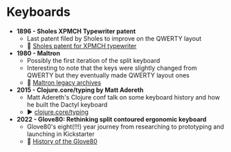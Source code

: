 # Keyboards

- **1896 - Sholes XPMCH Typewriter patent**
  - Last patent filed by Sholes to improve on the QWERTY layout
  - 🔗 [Sholes patent for XPMCH typewriter](https://patents.google.com/patent/US568630A/en)
- **1980 - Maltron**
  - Possibly the first iteration of the split keyboard
  - Interesting to note that the keys were slightly changed from QWERTY but they eventually made QWERTY layout ones
  - 🔗 [Maltron legacy archives](https://www.maltron.com/legacy-maltron-keyboards--archive.html)
- **2015 - Clojure.core/typing by Matt Adereth** 
  - Matt Adereth's Clojure conf talk on some keyboard history and how he built the Dactyl keyboard
  - ▶️ [clojure.core/typing](https://www.youtube.com/watch?v=uk3A41U0iO4) 
- **2022 - Glove80: Rethinking split contoured ergonomic keyboard**
  - Glove80's eight(!!!) year journey from researching to prototyping and launching in Kickstarter
  - 🔗 [History of the Glove80](https://kbd.news/Glove80-Rethinking-split-contoured-ergonomic-keyboard-1796.html) 